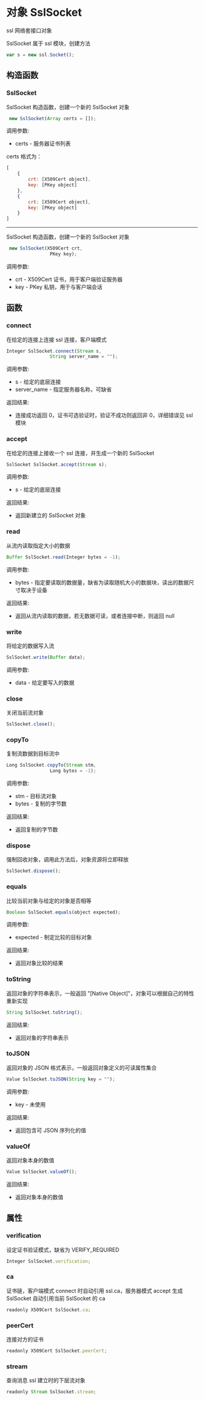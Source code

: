 # 对象 SslSocket
ssl 网络套接口对象

SslSocket 属于 ssl 模块，创建方法
```JavaScript
var s = new ssl.Socket();
```
## 构造函数
        
### SslSocket
SslSocket 构造函数，创建一个新的 SslSocket 对象
```JavaScript
 new SslSocket(Array certs = []);
```

调用参数:
* certs - 服务器证书列表

certs 格式为：
```JavaScript
[
    {
        crt: [X509Cert object],
        key: [PKey object]
    },
    {
        crt: [X509Cert object],
        key: [PKey object]
    }
]
```

--------------------------
SslSocket 构造函数，创建一个新的 SslSocket 对象
```JavaScript
 new SslSocket(X509Cert crt,
                PKey key);
```

调用参数:
* crt - X509Cert 证书，用于客户端验证服务器
* key - PKey 私钥，用于与客户端会话

## 函数
        
### connect
在给定的连接上连接 ssl 连接，客户端模式
```JavaScript
Integer SslSocket.connect(Stream s,
                String server_name = "");
```

调用参数:
* s - 给定的底层连接
* server_name - 指定服务器名称，可缺省

返回结果:
* 连接成功返回 0，证书可选验证时，验证不成功则返回非 0，详细错误见 ssl 模块

### accept
在给定的连接上接收一个 ssl 连接，并生成一个新的 SslSocket
```JavaScript
SslSocket SslSocket.accept(Stream s);
```

调用参数:
* s - 给定的底层连接

返回结果:
* 返回新建立的 SslSocket 对象

### read
从流内读取指定大小的数据
```JavaScript
Buffer SslSocket.read(Integer bytes = -1);
```

调用参数:
* bytes - 指定要读取的数据量，缺省为读取随机大小的数据块，读出的数据尺寸取决于设备

返回结果:
* 返回从流内读取的数据，若无数据可读，或者连接中断，则返回 null

### write
将给定的数据写入流
```JavaScript
SslSocket.write(Buffer data);
```

调用参数:
* data - 给定要写入的数据

### close
关闭当前流对象
```JavaScript
SslSocket.close();
```

### copyTo
复制流数据到目标流中
```JavaScript
Long SslSocket.copyTo(Stream stm,
                Long bytes = -1);
```

调用参数:
* stm - 目标流对象
* bytes - 复制的字节数

返回结果:
* 返回复制的字节数

### dispose
强制回收对象，调用此方法后，对象资源将立即释放
```JavaScript
SslSocket.dispose();
```

### equals
比较当前对象与给定的对象是否相等
```JavaScript
Boolean SslSocket.equals(object expected);
```

调用参数:
* expected - 制定比较的目标对象

返回结果:
* 返回对象比较的结果

### toString
返回对象的字符串表示，一般返回 &#34;[Native Object]&#34;，对象可以根据自己的特性重新实现
```JavaScript
String SslSocket.toString();
```

返回结果:
* 返回对象的字符串表示

### toJSON
返回对象的 JSON 格式表示，一般返回对象定义的可读属性集合
```JavaScript
Value SslSocket.toJSON(String key = "");
```

调用参数:
* key - 未使用

返回结果:
* 返回包含可 JSON 序列化的值

### valueOf
返回对象本身的数值
```JavaScript
Value SslSocket.valueOf();
```

返回结果:
* 返回对象本身的数值

## 属性
        
### verification
设定证书验证模式，缺省为 VERIFY_REQUIRED
```JavaScript
Integer SslSocket.verification;
```

### ca
证书链，客户端模式 connect 时自动引用 ssl.ca，服务器模式 accept 生成 SslSocket 自动引用当前 SslSocket 的 ca
```JavaScript
readonly X509Cert SslSocket.ca;
```

### peerCert
连接对方的证书
```JavaScript
readonly X509Cert SslSocket.peerCert;
```

### stream
查询消息 ssl 建立时的下层流对象
```JavaScript
readonly Stream SslSocket.stream;
```

